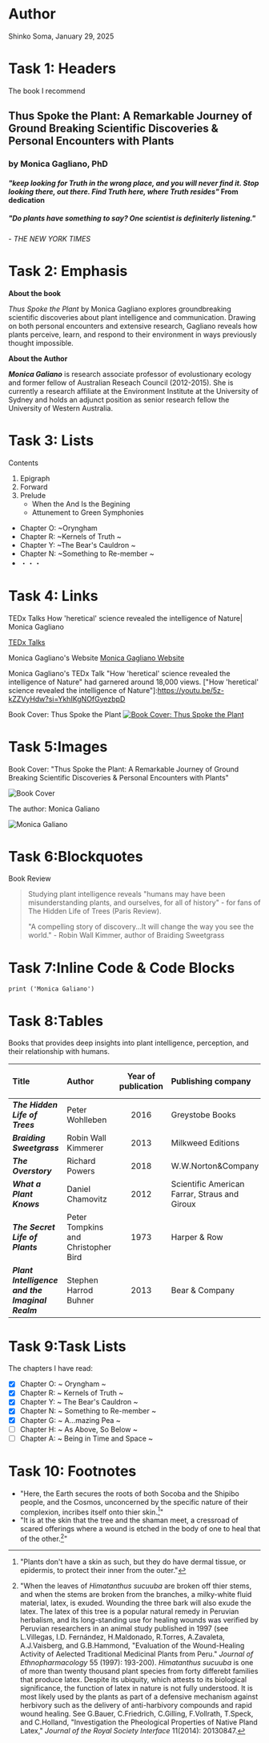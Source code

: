 # Author
 Shinko Soma,
 January 29, 2025

# Task 1: Headers
 The book I recommend
## Thus Spoke the Plant: A Remarkable Journey of Ground Breaking Scientific Discoveries & Personal Encounters with Plants
### by Monica Gagliano, PhD

#### *"keep looking for Truth in the wrong place, and you will never find it. Stop looking there, out there. Find Truth here, where Truth resides"* From dedication

##### "Do plants have something to say? One scientist is definiterly listening." 
###### - THE NEW YORK TIMES

# Task 2: Emphasis

**About the book**

*Thus Spoke the Plant* by Monica Gagliano explores groundbreaking scientific discoveries about plant intelligence and communication. Drawing on both personal encounters and extensive research, Gagliano reveals how plants perceive, learn, and respond to their environment in ways previously thought impossible. 

**About the Author**

***Monica Galiano*** is research associate professor of evolustionary ecology and former fellow of Australian Reseach Council (2012-2015). She is currently a research affiliate at the Environment Institute at the University of Sydney and holds an adjunct position as senior research fellow the University of Western Australia.

# Task 3: Lists
Contents
1. Epigraph
2. Forward
3. Prelude
   - When the And Is the Begining
   - Attunement to Green Symphonies

- Chapter O: ~Oryngham
- Chapter R: ~Kernels of Truth ~
- Chapter Y: ~The Bear's Cauldron ~
- Chapter N: ~Something to Re-member ~
- ・・・

# Task 4: Links

TEDx Talks
How 'heretical' science revealed the intelligence of Nature| Monica Gagliano

[TEDx Talks](https://youtu.be/5z-kZZVyHdw?si=YkhIKgNOfGyezbpD)

Monica Gagliano's Website
[Monica Gagliano Website](https://www.monicagagliano.com/)

Monica Gagliano's TEDx Talk "How 'heretical' science revealed the intelligence of Nature" had garnered around 18,000 views.
["How 'heretical' science revealed the intelligence of Nature"]:https://youtu.be/5z-kZZVyHdw?si=YkhIKgNOfGyezbpD

Book Cover: Thus Spoke the Plant
[![Book Cover: Thus Spoke the Plant](Amazon.jpg)](https://www.amazon.com/Thus-Spoke-Plant-Groundbreaking-Discoveries/dp/1623172438)

# Task 5:Images
Book Cover:
"Thus Spoke the Plant: A Remarkable Journey of Ground Breaking Scientific Discoveries & Personal Encounters with Plants"

![Book Cover](BookCover.jpg)

The author: 
Monica Galiano

![Monica Galiano](MonicaGagliano.jpeg)

# Task 6:Blockquotes
Book Review
> Studying plant intelligence reveals "humans may have been misunderstanding plants, and ourselves, for all of history" - for fans of The Hidden Life of Trees (Paris Review).
> 
> "A compelling story of discovery...It will change the way you see the world." - Robin Wall Kimmer, author of Braiding Sweetgrass

# Task 7:Inline Code & Code Blocks

```
print ('Monica Galiano')
```

# Task 8:Tables

Books that provides deep insights into plant intelligence, perception, and their relationship with humans.

| Title | Author | Year of publication | Publishing company | Price |Number of copies sold |
| :---------- | :---------- | :----------: | :---------- | :---------- | :-----------: | 
| ***The Hidden Life of Trees*** | Peter Wohlleben | 2016 | Greystobe Books | $18.95 | ? | 
| ***Braiding Sweetgrass*** | Robin Wall Kimmerer | 2013 | Milkweed Editions | $18.00 | >1000,000 | 
| ***The Overstory*** | Richard Powers | 2018 | W.W.Norton&Company | $17.95 | >1500,000 |
| ***What a Plant Knows*** | Daniel Chamovitz | 2012 | Scientific American Farrar, Straus and Giroux | $17.00 | ? | 
| ***The Secret Life of Plants***| Peter Tompkins and Christopher Bird | 1973 | Harper & Row | $16.99 | ? | 
| ***Plant Intelligence and the Imaginal Realm*** | Stephen Harrod Buhner | 2013 | Bear & Company | $19.00 | ? |  

# Task 9:Task Lists 
The chapters I have read:
- [x] Chapter O: ~ Oryngham ~
- [x] Chapter R: ~ Kernels of Truth ~
- [x] Chapter Y: ~ The Bear's Cauldron ~
- [x] Chapter N: ~ Something to Re-member ~
- [x] Chapter G: ~ A...mazing Pea ~
- [ ] Chapter H: ~ As Above, So Below ~
- [ ] Chapter A: ~ Being in Time and Space ~

# Task 10: Footnotes
- "Here, the Earth secures the roots of both Socoba and the Shipibo people, and the Cosmos, unconcerned by the specific nature of their complexion, incribes itself onto thier skin.[^1]"
- "It is at the skin that the tree and the shaman meet, a cressroad of scared offerings where a wound is etched in the body of one to heal that of the other.[^2]"
[^1]:"Plants don't have a skin as such, but they do have dermal tissue, or epidermis, to protect their inner from the outer."
[^2]:"When the leaves of *Himatanthus sucuuba* are broken off thier stems, and when the stems are broken from the branches, a milky-white fluid material, latex, is exuded. Wounding the three bark will also exude the latex. The latex of this tree is a popular natural remedy in Peruvian herbalism, and its long-standing use for healing wounds was verified by Peruvian researchers in an animal study published in 1997 (see L.Villegas, I.D. Fernández, H.Maldonado, R.Torres, A.Zavaleta, A.J.Vaisberg, and G.B.Hammond, "Evaluation of the Wound-Healing Activity of Aelected Traditional Medicinal Plants from Peru." *Journal of Ethnopharmacology* 55 (1997): 193-200). *Himatanthus sucuuba* is one of more than twenty thousand plant species from forty differebt families that produce latex. Despite its ubiquity, which attests to its biological significance, the function of latex in nature is not fully understood. It is most likely used by the plants as part of a defensive mechanism against herbivory such as the delivery of anti-harbivory compounds and rapid wound healing. See G.Bauer, C.Friedrich, C.Gilling, F.Vollrath, T.Speck, and C.Holland, "Investigation the Pheological Properties of Native Pland Latex," *Journal of the Royal Society Interface* 11(2014): 20130847.
